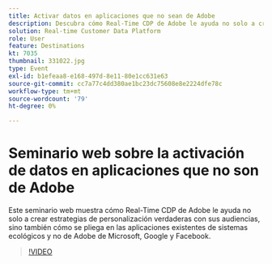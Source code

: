 ```yaml
---
title: Activar datos en aplicaciones que no sean de Adobe
description: Descubra cómo Real-Time CDP de Adobe le ayuda no solo a crear estrategias de personalización verdaderas con sus audiencias, sino también cómo se pliega en sus aplicaciones existentes de ecosistema y sin Adobe de Microsoft, Google y Facebook.
solution: Real-time Customer Data Platform
role: User
feature: Destinations
kt: 7035
thumbnail: 331022.jpg
type: Event
exl-id: b1efeaa8-e168-497d-8e11-80e1cc631e63
source-git-commit: cc7a77c4dd380ae1bc23dc75608e8e2224dfe78c
workflow-type: tm+mt
source-wordcount: '79'
ht-degree: 0%

---
```


# Seminario web sobre la activación de datos en aplicaciones que no son de Adobe

Este seminario web muestra cómo Real-Time CDP de Adobe le ayuda no solo a crear estrategias de personalización verdaderas con sus audiencias, sino también cómo se pliega en las aplicaciones existentes de sistemas ecológicos y no de Adobe de Microsoft, Google y Facebook.

>[!VIDEO](https://video.tv.adobe.com/v/331022/?quality=12&learn=on)


